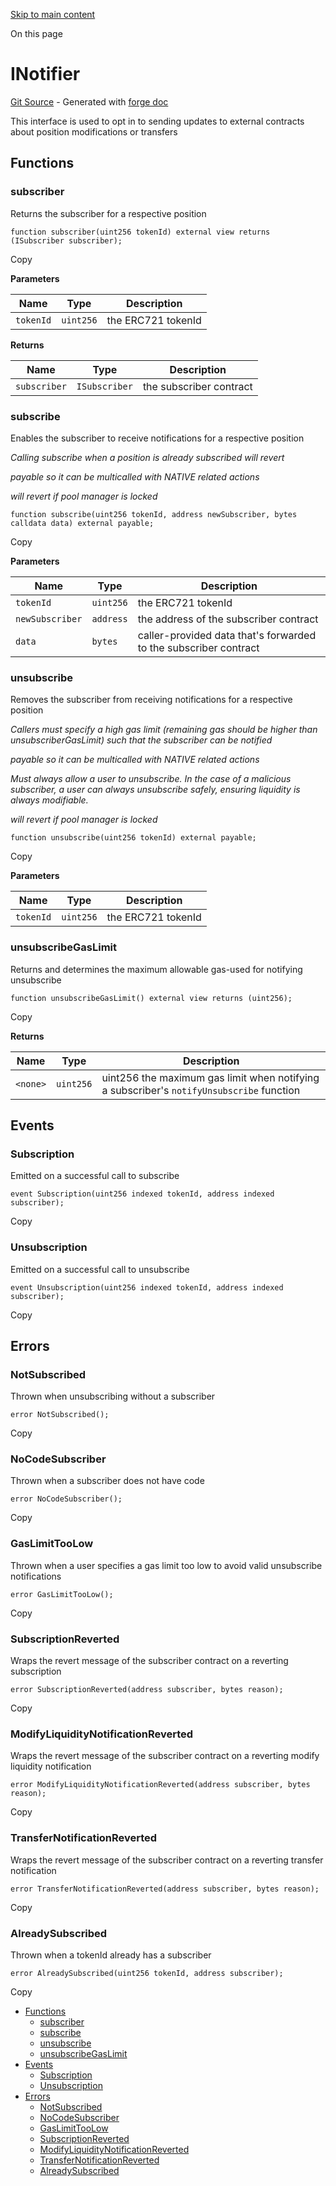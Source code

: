 [Skip to main content](https://docs.uniswap.org/contracts/v4/reference/periphery/interfaces/INotifier#)

On this page

# INotifier

[Git Source](https://github.com/uniswap/v4-periphery/blob/3f295d8435e4f776ea2daeb96ce1bc6d63f33fc7/src/interfaces/INotifier.sol) \- Generated with [forge doc](https://book.getfoundry.sh/reference/forge/forge-doc)

This interface is used to opt in to sending updates to external contracts about position modifications or transfers

## Functions [​](https://docs.uniswap.org/contracts/v4/reference/periphery/interfaces/INotifier\#functions "Direct link to heading")

### subscriber [​](https://docs.uniswap.org/contracts/v4/reference/periphery/interfaces/INotifier\#subscriber "Direct link to heading")

Returns the subscriber for a respective position

```codeBlockLines_mRuA
function subscriber(uint256 tokenId) external view returns (ISubscriber subscriber);

```

Copy

**Parameters**

| Name | Type | Description |
| --- | --- | --- |
| `tokenId` | `uint256` | the ERC721 tokenId |

**Returns**

| Name | Type | Description |
| --- | --- | --- |
| `subscriber` | `ISubscriber` | the subscriber contract |

### subscribe [​](https://docs.uniswap.org/contracts/v4/reference/periphery/interfaces/INotifier\#subscribe "Direct link to heading")

Enables the subscriber to receive notifications for a respective position

_Calling subscribe when a position is already subscribed will revert_

_payable so it can be multicalled with NATIVE related actions_

_will revert if pool manager is locked_

```codeBlockLines_mRuA
function subscribe(uint256 tokenId, address newSubscriber, bytes calldata data) external payable;

```

Copy

**Parameters**

| Name | Type | Description |
| --- | --- | --- |
| `tokenId` | `uint256` | the ERC721 tokenId |
| `newSubscriber` | `address` | the address of the subscriber contract |
| `data` | `bytes` | caller-provided data that's forwarded to the subscriber contract |

### unsubscribe [​](https://docs.uniswap.org/contracts/v4/reference/periphery/interfaces/INotifier\#unsubscribe "Direct link to heading")

Removes the subscriber from receiving notifications for a respective position

_Callers must specify a high gas limit (remaining gas should be higher than unsubscriberGasLimit) such that the subscriber can be notified_

_payable so it can be multicalled with NATIVE related actions_

_Must always allow a user to unsubscribe. In the case of a malicious subscriber, a user can always unsubscribe safely, ensuring liquidity is always modifiable._

_will revert if pool manager is locked_

```codeBlockLines_mRuA
function unsubscribe(uint256 tokenId) external payable;

```

Copy

**Parameters**

| Name | Type | Description |
| --- | --- | --- |
| `tokenId` | `uint256` | the ERC721 tokenId |

### unsubscribeGasLimit [​](https://docs.uniswap.org/contracts/v4/reference/periphery/interfaces/INotifier\#unsubscribegaslimit "Direct link to heading")

Returns and determines the maximum allowable gas-used for notifying unsubscribe

```codeBlockLines_mRuA
function unsubscribeGasLimit() external view returns (uint256);

```

Copy

**Returns**

| Name | Type | Description |
| --- | --- | --- |
| `<none>` | `uint256` | uint256 the maximum gas limit when notifying a subscriber's `notifyUnsubscribe` function |

## Events [​](https://docs.uniswap.org/contracts/v4/reference/periphery/interfaces/INotifier\#events "Direct link to heading")

### Subscription [​](https://docs.uniswap.org/contracts/v4/reference/periphery/interfaces/INotifier\#subscription "Direct link to heading")

Emitted on a successful call to subscribe

```codeBlockLines_mRuA
event Subscription(uint256 indexed tokenId, address indexed subscriber);

```

Copy

### Unsubscription [​](https://docs.uniswap.org/contracts/v4/reference/periphery/interfaces/INotifier\#unsubscription "Direct link to heading")

Emitted on a successful call to unsubscribe

```codeBlockLines_mRuA
event Unsubscription(uint256 indexed tokenId, address indexed subscriber);

```

Copy

## Errors [​](https://docs.uniswap.org/contracts/v4/reference/periphery/interfaces/INotifier\#errors "Direct link to heading")

### NotSubscribed [​](https://docs.uniswap.org/contracts/v4/reference/periphery/interfaces/INotifier\#notsubscribed "Direct link to heading")

Thrown when unsubscribing without a subscriber

```codeBlockLines_mRuA
error NotSubscribed();

```

Copy

### NoCodeSubscriber [​](https://docs.uniswap.org/contracts/v4/reference/periphery/interfaces/INotifier\#nocodesubscriber "Direct link to heading")

Thrown when a subscriber does not have code

```codeBlockLines_mRuA
error NoCodeSubscriber();

```

Copy

### GasLimitTooLow [​](https://docs.uniswap.org/contracts/v4/reference/periphery/interfaces/INotifier\#gaslimittoolow "Direct link to heading")

Thrown when a user specifies a gas limit too low to avoid valid unsubscribe notifications

```codeBlockLines_mRuA
error GasLimitTooLow();

```

Copy

### SubscriptionReverted [​](https://docs.uniswap.org/contracts/v4/reference/periphery/interfaces/INotifier\#subscriptionreverted "Direct link to heading")

Wraps the revert message of the subscriber contract on a reverting subscription

```codeBlockLines_mRuA
error SubscriptionReverted(address subscriber, bytes reason);

```

Copy

### ModifyLiquidityNotificationReverted [​](https://docs.uniswap.org/contracts/v4/reference/periphery/interfaces/INotifier\#modifyliquiditynotificationreverted "Direct link to heading")

Wraps the revert message of the subscriber contract on a reverting modify liquidity notification

```codeBlockLines_mRuA
error ModifyLiquidityNotificationReverted(address subscriber, bytes reason);

```

Copy

### TransferNotificationReverted [​](https://docs.uniswap.org/contracts/v4/reference/periphery/interfaces/INotifier\#transfernotificationreverted "Direct link to heading")

Wraps the revert message of the subscriber contract on a reverting transfer notification

```codeBlockLines_mRuA
error TransferNotificationReverted(address subscriber, bytes reason);

```

Copy

### AlreadySubscribed [​](https://docs.uniswap.org/contracts/v4/reference/periphery/interfaces/INotifier\#alreadysubscribed "Direct link to heading")

Thrown when a tokenId already has a subscriber

```codeBlockLines_mRuA
error AlreadySubscribed(uint256 tokenId, address subscriber);

```

Copy

- [Functions](https://docs.uniswap.org/contracts/v4/reference/periphery/interfaces/INotifier#functions)
  - [subscriber](https://docs.uniswap.org/contracts/v4/reference/periphery/interfaces/INotifier#subscriber)
  - [subscribe](https://docs.uniswap.org/contracts/v4/reference/periphery/interfaces/INotifier#subscribe)
  - [unsubscribe](https://docs.uniswap.org/contracts/v4/reference/periphery/interfaces/INotifier#unsubscribe)
  - [unsubscribeGasLimit](https://docs.uniswap.org/contracts/v4/reference/periphery/interfaces/INotifier#unsubscribegaslimit)
- [Events](https://docs.uniswap.org/contracts/v4/reference/periphery/interfaces/INotifier#events)
  - [Subscription](https://docs.uniswap.org/contracts/v4/reference/periphery/interfaces/INotifier#subscription)
  - [Unsubscription](https://docs.uniswap.org/contracts/v4/reference/periphery/interfaces/INotifier#unsubscription)
- [Errors](https://docs.uniswap.org/contracts/v4/reference/periphery/interfaces/INotifier#errors)
  - [NotSubscribed](https://docs.uniswap.org/contracts/v4/reference/periphery/interfaces/INotifier#notsubscribed)
  - [NoCodeSubscriber](https://docs.uniswap.org/contracts/v4/reference/periphery/interfaces/INotifier#nocodesubscriber)
  - [GasLimitTooLow](https://docs.uniswap.org/contracts/v4/reference/periphery/interfaces/INotifier#gaslimittoolow)
  - [SubscriptionReverted](https://docs.uniswap.org/contracts/v4/reference/periphery/interfaces/INotifier#subscriptionreverted)
  - [ModifyLiquidityNotificationReverted](https://docs.uniswap.org/contracts/v4/reference/periphery/interfaces/INotifier#modifyliquiditynotificationreverted)
  - [TransferNotificationReverted](https://docs.uniswap.org/contracts/v4/reference/periphery/interfaces/INotifier#transfernotificationreverted)
  - [AlreadySubscribed](https://docs.uniswap.org/contracts/v4/reference/periphery/interfaces/INotifier#alreadysubscribed)
